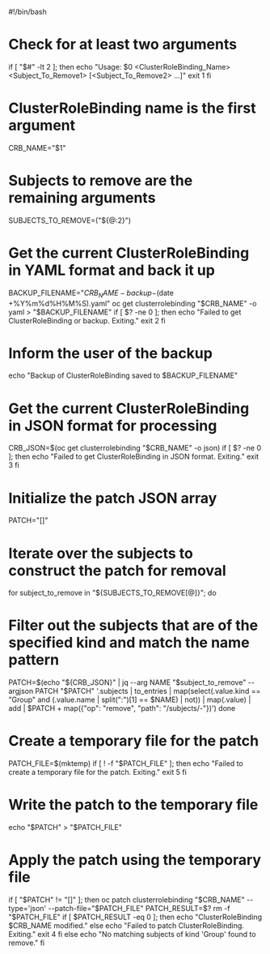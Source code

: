 #!/bin/bash

# Check for at least two arguments
if [ "$#" -lt 2 ]; then
  echo "Usage: $0 <ClusterRoleBinding_Name> <Subject_To_Remove1> [<Subject_To_Remove2> ...]"
  exit 1
fi

# ClusterRoleBinding name is the first argument
CRB_NAME="$1"

# Subjects to remove are the remaining arguments
SUBJECTS_TO_REMOVE=("${@:2}")

# Get the current ClusterRoleBinding in YAML format and back it up
BACKUP_FILENAME="${CRB_NAME}-backup-$(date +%Y%m%d%H%M%S).yaml"
oc get clusterrolebinding "$CRB_NAME" -o yaml > "$BACKUP_FILENAME"
if [ $? -ne 0 ]; then
    echo "Failed to get ClusterRoleBinding or backup. Exiting."
    exit 2
fi

# Inform the user of the backup
echo "Backup of ClusterRoleBinding saved to $BACKUP_FILENAME"

# Get the current ClusterRoleBinding in JSON format for processing
CRB_JSON=$(oc get clusterrolebinding "$CRB_NAME" -o json)
if [ $? -ne 0 ]; then
    echo "Failed to get ClusterRoleBinding in JSON format. Exiting."
    exit 3
fi

# Initialize the patch JSON array
PATCH="[]"

# Iterate over the subjects to construct the patch for removal
for subject_to_remove in "${SUBJECTS_TO_REMOVE[@]}"; do
  # Filter out the subjects that are of the specified kind and match the name pattern
  PATCH=$(echo "${CRB_JSON}" | jq --arg NAME "$subject_to_remove" --argjson PATCH "$PATCH" '.subjects | to_entries | map(select(.value.kind == "Group" and (.value.name | split(":")[1] == $NAME) | not)) | map(.value) | add | $PATCH + map({"op": "remove", "path": "/subjects/-"})')
done

# Create a temporary file for the patch
PATCH_FILE=$(mktemp)
if [ ! -f "$PATCH_FILE" ]; then
    echo "Failed to create a temporary file for the patch. Exiting."
    exit 5
fi

# Write the patch to the temporary file
echo "$PATCH" > "$PATCH_FILE"

# Apply the patch using the temporary file
if [ "$PATCH" != "[]" ]; then
  oc patch clusterrolebinding "$CRB_NAME" --type='json' --patch-file="$PATCH_FILE"
  PATCH_RESULT=$?
  rm -f "$PATCH_FILE"
  if [ $PATCH_RESULT -eq 0 ]; then
    echo "ClusterRoleBinding $CRB_NAME modified."
  else
    echo "Failed to patch ClusterRoleBinding. Exiting."
    exit 4
  fi
else
  echo "No matching subjects of kind 'Group' found to remove."
fi
